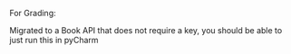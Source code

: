 For Grading:

Migrated to a Book API that does not require a key, you should be able to just run this in pyCharm
